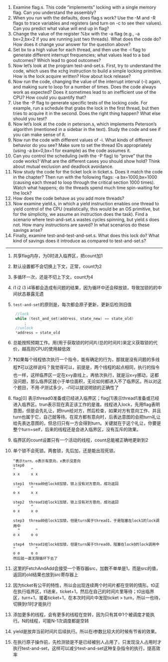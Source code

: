 1. Examine flag.s. This code “implements” locking with a single memory
flag. Can you understand the assembly?
2. When you run with the defaults, does flag.s work? Use the -M and -R
flags to trace variables and registers (and turn on -c to see their values).
Can you predict what value will end up in flag?
3. Change the value of the register %bx with the -a flag (e.g., -a bx=2,bx=2
if you are running just two threads). What does the code do? How does it
change your answer for the question above?
4. Set bx to a high value for each thread, and then use the -i flag to generate
different interrupt frequencies; what values lead to a bad outcomes? Which
lead to good outcomes?
5. Now let’s look at the program test-and-set.s. First, try to understand
the code, which uses the xchg instruction to build a simple locking primitive. How is the lock acquire written? How about lock release?
6. Now run the code, changing the value of the interrupt interval (-i) again,
and making sure to loop for a number of times. Does the code always work
as expected? Does it sometimes lead to an inefficient use of the CPU? How
could you quantify that?
7. Use the -P flag to generate specific tests of the locking code. For example,
run a schedule that grabs the lock in the first thread, but then tries to acquire
it in the second. Does the right thing happen? What else should you test?
8. Now let’s look at the code in peterson.s, which implements Peterson’s
algorithm (mentioned in a sidebar in the text). Study the code and see if
you can make sense of it.
9. Now run the code with different values of -i. What kinds of different behavior do you see? Make sure to set the thread IDs appropriately (using -a
bx=0,bx=1 for example) as the code assumes it.
10. Can you control the scheduling (with the -P flag) to “prove” that the code
works? What are the different cases you should show hold? Think about
mutual exclusion and deadlock avoidance.
11. Now study the code for the ticket lock in ticket.s. Does it match the code
in the chapter? Then run with the following flags: -a bx=1000,bx=1000
(causing each thread to loop through the critical section 1000 times). Watch
what happens; do the threads spend much time spin-waiting for the lock?
12. How does the code behave as you add more threads?
13. Now examine yield.s, in which a yield instruction enables one thread
to yield control of the CPU (realistically, this would be an OS primitive, but
for the simplicity, we assume an instruction does the task). Find a scenario
where test-and-set.s wastes cycles spinning, but yield.s does not.
How many instructions are saved? In what scenarios do these savings arise?
14. Finally, examine test-and-test-and-set.s. What does this lock do?
What kind of savings does it introduce as compared to test-and-set.s?
---

1. 共享flag内存，为0时进入临界区，把count加1
2. 默认设置都不会切换上下文，正常，count为2
3. 多循环一次，还是不切上下文，count为4
4. i1 i2 i3 i4等都会造成有问题的结果，因为循环中还会释放锁，导致加锁的的中间状态暴露无遗
5. `test-and-set`的原则是，每次都会原子更新，更新后检测旧值
   ```c
    //lock
    while (test_and_set(address, state_new) == state_old)
        ;
    //unlock
    *address = state_old
    ```
6. 总能按照预期工作。用(用于获取锁的时间片/总的时间片)来定义获取锁的代价，越高则CPU的使用越低效
7. ❓如果每个线程依次执行一个指令，能有确定的行为，那就是没有问题的多线程❓可以这样说吗？我觉得可以，前提是，两个线程的起点相同，执行的指令也一样，这样临界区一定在x=y直线上，再依次执行，就是沿x=y挪动，这都没问题，那么临界区就小于单位面积，无论如何都进入不了临界区。所以对这个题目，不用-P测试多少，-i1可以就说明锁的正确性了
8. flag[0] 表示thread0准备或已经进入临界区；flag[1]表示thread1准备或已经进入临界区。trun表示现在真正该工作的是谁。线程进入lock，先用flag表明意图，但是会先礼让，把trun给对方，然后检查，如果对方有意向工作、并且turn也属于它，自己就等待。在双方都有意向时，后表达意图的会把turn礼让给先表达意图的，但总归只有一方会得到turn。关键就在于这个礼让，你要是整个turn=self，后来的线程还是会进入临界区，没有互斥的效果。
9. 临界区的count设置只有一个活动的线程，count总能被正确地更新到2
10. 单个锁不会死锁。两套锁，先后加，还是能出现死锁。
    ```
    ^表示turn，o表示有意向，x表示没意向
    step0
    ^       ^
    x x     x x

    step1  thread0给lock0加锁，锁上没有对方意向，成功返回
      ^     ^
    o x     x x

    step2  thread1给lock1加锁，锁上没有对方意向，成功返回
      ^     ^
    o x     x o

    step3  thread0给lock1加锁，但是turn属于thread1，于是阻塞在lock1的lock调用中
      ^       ^
    o x     o o

    step4  thread1给lock0加锁，但是turn属于thread0，阻塞在lock0的lock调用中
    ^         ^
    o o     o o
    然后就一直无限循环下去了
    ```
11. 这里的FetchAndAdd会接受一个寄存器src，加数不单单是1，而是src的值，返回的old结果也放到src寄存器上
12. 因为ticket有公平的特性，所以会出现连续两个时间片都在空转的情形。t0正在执行临界区，t1进来，ticket+1，然后在自己的时间片里等待；t0出临界区，turn+1，接着ticket+1，在本次时间片中发现ticket > turn，所以一也待，切换到t1时才能执行

13. 添加更多的线程，会有更多的线程在空转，因为只有其中1个被调度才能执行。N的线程，可能N-1次调度都是空转
14. yield是放弃当前时间片后续执行。所以在i参数比较大的时候有节省的效果。
15. 在执行原子操作前，先检测锁是不是已经被别人占用了，只发现没人占用时才执行test-and-set，这样可以减少test-and-set这种复杂指令的执行，提高效率
